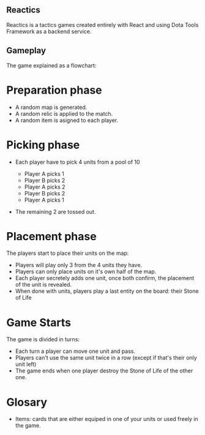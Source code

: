 ## Reactics

Reactics is a tactics games created entirely with React and using Dota Tools Framework as a backend service.

## Gameplay

The game explained as a flowchart:

# Preparation phase

* A random map is generated.
* A random relic is applied to the match.
* A random item is asigned to each player.

# Picking phase

* Each player have to pick 4 units from a pool of 10

    * Player A picks 1
    * Player B picks 2
    * Player A picks 2
    * Player B picks 2
    * Player A picks 1

* The remaining 2 are tossed out.


# Placement phase
The players start to place their units on the map:

* Players will play only 3 from the 4 units they have.
* Players can only place units on it's own half of the map.
* Each player secretely adds one unit, once both confirm, the placement of the unit is revealed.
* When done with units, players play a last entity on the board: their Stone of Life

# Game Starts

The game is divided in turns:
* Each turn a player can move one unit and pass.
* Players can't use the same unit twice in a row (except if that's their only unit left)
* The game ends when one player destroy the Stone of Life of the other one.

# Glosary

* Items: cards that are either equiped in one of your units or used freely in the game.
